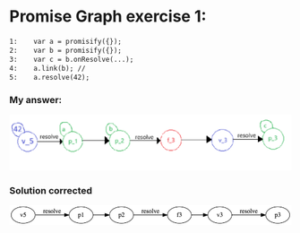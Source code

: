 # Promise Graph exercise 1:
```
1:    var a = promisify({}); 
2:    var b = promisify({}); 
3:    var c = b.onResolve(...); 
4:    a.link(b); // 
5:    a.resolve(42); 
```

### My answer: 
![alt text](image-3.png)

### Solution corrected
![alt text](image-4.png)

